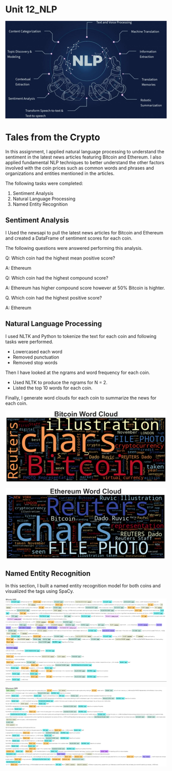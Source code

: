 # Unit 12_NLP

![NLP](https://github.com/amanafzali/Bootcamp_NLP/blob/main/pictures/NLP.jpg?raw=true)

# Tales from the Crypto

In this assignment, I applied natural language processing to understand the sentiment in the latest news articles featuring Bitcoin and Ethereum. I also applied fundamental NLP techniques to better understand the other factors involved with the coin prices such as common words and phrases and organizations and entities mentioned in the articles.

The following tasks were completed:

1. Sentiment Analysis
2. Natural Language Processing
3. Named Entity Recognition

## Sentiment Analysis

I Used the newsapi to pull the latest news articles for Bitcoin and Ethereum and created a DataFrame of sentiment scores for each coin.

The following questions were answered performing this analysis.

Q: Which coin had the highest mean positive score?

A: Ethereum

Q: Which coin had the highest compound score?

A: Ethereum has higher compound score however at 50% Bitcoin is highter.

Q. Which coin had the highest positive score?

A: Ethereum

## Natural Language Processing

I used NLTK and Python to tokenize the text for each coin and following tasks were performed.

- Lowercased each word
- Removed punctuation
- Removed stop words

Then I have looked at the ngrams and word frequency for each coin.

- Used NLTK to produce the ngrams for N = 2.
- Listed the top 10 words for each coin.

Finally, I generate word clouds for each coin to summarize the news for each coin.

![btc_wc](https://github.com/amanafzali/Bootcamp_NLP/blob/main/pictures/Bitcoin%20WC1.PNG?raw=true)


![eth_wc](https://github.com/amanafzali/Bootcamp_NLP/blob/main/pictures/Ethereum%20WC1.PNG?raw=true)



## Named Entity Recognition

In this section, I built a named entity recognition model for both coins and visualized the tags using SpaCy.

![btc_ner](https://github.com/amanafzali/Bootcamp_NLP/blob/main/pictures/Bitcoin%20NER.PNG?raw=true)


![eth_ner](https://github.com/amanafzali/Bootcamp_NLP/blob/main/pictures/Ethereum%20NER.PNG?raw=true)
